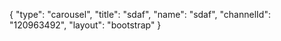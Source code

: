 {
    "type": "carousel",
    "title": "sdaf",
    "name": "sdaf",
    "channelId": "120963492",
    "layout": "bootstrap"
}